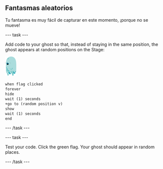 ## Fantasmas aleatorios

Tu fantasma es muy fácil de capturar en este momento, ¡porque no se mueve!

\--- task \---

Add code to your ghost so that, instead of staying in the same position, the ghost appears at random positions on the Stage:

![objeto fantasma](images/ghost-sprite.png)

```blocks3
when flag clicked
forever
hide
wait (1) seconds
+go to (random position v)
show
wait (1) seconds
end
```

\--- /task \---

\--- task \---

Test your code. Click the green flag. Your ghost should appear in random places.

\--- /task \---